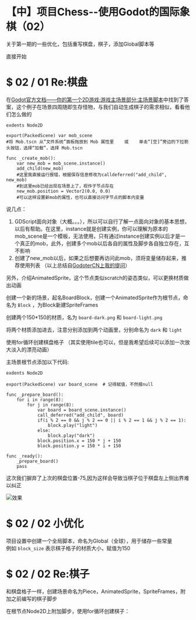 # 【中】项目Chess--使用Godot的国际象棋（02）

<!-- readme -->

<!-- outline-start -->

关于第一期的一些优化，包括重写棋盘，棋子，添加Global脚本等

<!-- outline-end -->

直接开始

# $ 02 / 01 Re:棋盘

在[Godot官方文档——你的第一个2D游戏:游戏主场景部分:主场景脚本](https://docs.godotengine.org/zh_CN/stable/getting_started/first_2d_game/05.the_main_game_scene.html#main-script)中找到了答案，这个例子在场景四周随即生存怪物，与我们自动生成棋子的需求相似，看看他们怎么做的

```
exdents Node2D

export(PackedScene) var mob_scene
#将 Mob.tscn 从“文件系统”面板拖放到 Mob 属性里    或    单击“[空]”旁边的下拉箭头按钮，选择“加载”，选择 Mob.tscn

func _create_mob():
	var new_mob = mob_scene.instance()
	add_child(new_mob)
	#这里我直接运行报错，根据保存信息修改为calldeferred("add_child", new_mob)
	#到这里mob已经出现在场景上了，视作子节点存在
	new_mob.position = Vector2(0.0, 0.0)
	#可以这样设置新mob的属性，也可以直接访问字节点的脚本内变量
```

说几点：
1. GDScript面向对象（大概。。。），所以可以自行了解一点面向对象的基本思想，以后有帮助。在这里，instance就是创建实例，你可以理解为原本的mob_scene是一个模板，无法使用，只有通过instance创建实例以后才是一个真正的mob，此外，创建多个mob以后各自的属性及脚步各自独立存在，互不影响
2. 创建了new_mob以后，如果之后想要再访问此mob，须将变量储存起来，推荐使用列表
（以上总结自[GodoterCN上我的提问](https://godoter.cn/d/181-ru-he-shi-yong-dai-ma-chuang-jian-zi-jie-dian)）

另外，介绍AnimatedSprite，这个节点类似scratch的姿态类似，可以更换材质做出动画

创建一个新的场景，起名BoardBlock，创建一个AnimatedSprite作为根节点，命名为 `Block` ，为Block新建SpriteFrames

创建两个150*150的材质，名为 `board-dark.png` 和 `board-light.png`

将两个材质添加进去，注意分别添加到两个动画里，分别命名为  `dark` 和 `light`

使用for循环创建棋盘格子
（其实使用tile也可以，但是我希望后续可以添加一次放大淡入的漂亮动画）

主场景根节点添加以下代码:
```
exdents Node2D

export(PackedScene) var board_scene  # 记得赋值，不然报null

func _prepare_board():
	for i in range(8):
		for j in range(8):
			var board = board_scene.instance()
			call_deferred("add_child", board)
			if(i % 2 == 0 && j % 2 == 0 || i % 2 == 1 && j % 2 == 1):
				block.play("light")
			else:
				block.play("dark")
			block.position.x = 150 * j + 150
			block.position.y = 150 * i + 150

func _ready():
	_prepare_board()
	pass
```

这次我们摒弃了上次的棋盘位置-75,因为这样会导致当棋子位于棋盘左上侧出界难以纠正

![效果](:2022-06-05-01.png)


# $ 02 / 02 小优化

项目设置中创建一个全局脚本，命名为Global（全球），用于储存一些常量  
例如 `block_size` 表示棋子格子的材质大小，赋值为150

# $ 02 / 02 Re:棋子

和棋盘格子一样，创建场景命名为Piece，AnimatedSprite，SpriteFrames，附加之前编写的棋子脚步

在根节点Node2D上附加脚步，使用for循环创建棋子：

```
```


